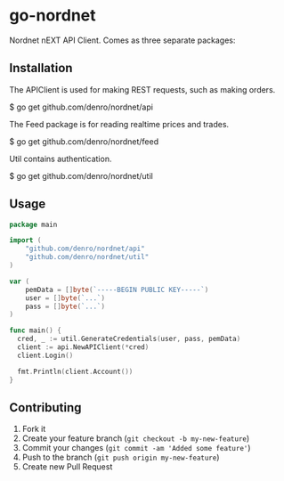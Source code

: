 # go-nordnet

Nordnet nEXT API Client. Comes as three separate packages:

## Installation

The APIClient is used for making REST requests, such as making orders.

  $ go get github.com/denro/nordnet/api

The Feed package is for reading realtime prices and trades.

  $ go get github.com/denro/nordnet/feed

Util contains authentication.

  $ go get github.com/denro/nordnet/util


## Usage

```go
package main

import (
	"github.com/denro/nordnet/api"
	"github.com/denro/nordnet/util"
)

var (
	pemData = []byte(`-----BEGIN PUBLIC KEY-----`) 
	user = []byte(`...`)
	pass = []byte(`...`)
)

func main() {
  cred, _ := util.GenerateCredentials(user, pass, pemData)
  client := api.NewAPIClient(*cred)
  client.Login()

  fmt.Println(client.Account())
}
```

## Contributing

1. Fork it
2. Create your feature branch (`git checkout -b my-new-feature`)
3. Commit your changes (`git commit -am 'Added some feature'`)
4. Push to the branch (`git push origin my-new-feature`)
5. Create new Pull Request
